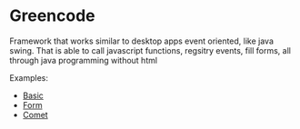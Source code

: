 Greencode
=========

Framework that works similar to desktop apps event oriented, like java swing. That is able to call javascript functions, regsitry events, fill forms, all through java programming without html

Examples:  
- [Basic](/samples/basic.md)  
- [Form](/samples/Form.md)  
- [Comet](/samples/Comet.md)
